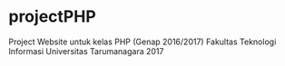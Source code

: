 # projectPHP
Project Website
untuk kelas PHP (Genap 2016/2017)
Fakultas Teknologi Informasi 
Universitas Tarumanagara 2017